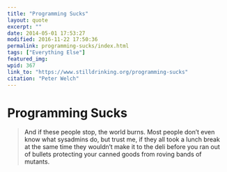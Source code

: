 ```yaml
---
title: "Programming Sucks"
layout: quote
excerpt: ""
date: 2014-05-01 17:53:27
modified: 2016-11-22 17:50:36
permalink: programming-sucks/index.html
tags: ["Everything Else"]
featured_img: 
wpid: 367
link_to: "https://www.stilldrinking.org/programming-sucks"
citation: "Peter Welch"
---
```


# Programming Sucks

> <span style="color: #222222;">And if these people stop, the world burns. Most people don’t even know what sysadmins do, but trust me, if they all took a lunch break at the same time they wouldn’t make it to the deli before you ran out of bullets protecting your canned goods from roving bands of mutants.</span>